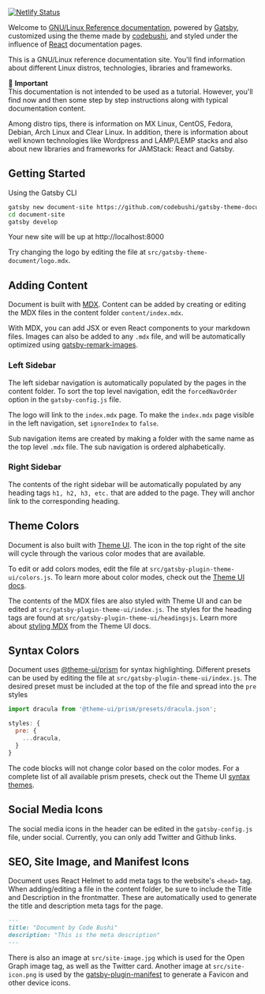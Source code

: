 [![Netlify Status](https://api.netlify.com/api/v1/badges/d466b31d-9db9-4b3a-8e7b-08e65ac91f18/deploy-status)](https://app.netlify.com/sites/linuxdocs/deploys)

Welcome to 
[GNU/Linux Reference documentation](https://gnulinux.netlify.com/), 
powered by 
[Gatsby](https://www.gatsbyjs.org/), customized using the theme made 
by [codebushi](https://github.com/codebushi/gatsby-theme-document), 
and styled under the influence of 
[React](https://reactjs.org/docs/getting-started.html) 
documentation pages.

This is a GNU/Linux reference documentation site. 
You'll find information about different Linux distros, 
technologies, libraries and frameworks.

<Message variant='important'>
  🔔️ <b>Important</b> <br/>
  This documentation is not intended to be used as a tutorial. 
  However, you'll find now and then some step by step 
  instructions along with typical documentation content.
</Message>

Among distro tips, there is information on MX Linux, 
CentOS, Fedora, Debian, Arch Linux and Clear Linux. 
In addition, there is information about well known 
technologies like Wordpress and LAMP/LEMP stacks and 
also about new libraries and frameworks for JAMStack: 
React and Gatsby.

## Getting Started

Using the Gatsby CLI

```bash
gatsby new document-site https://github.com/codebushi/gatsby-theme-document-example
cd document-site
gatsby develop
```

Your new site will be up at http://localhost:8000

Try changing the logo by editing the file at `src/gatsby-theme-document/logo.mdx`.

## Adding Content

Document is built with [MDX](https://mdxjs.com/). Content can be added by creating or editing the MDX files in the content folder `content/index.mdx`.

With MDX, you can add JSX or even React components to your markdown files. Images can also be added to any `.mdx` file, and will be automatically optimized using [gatsby-remark-images](https://www.gatsbyjs.org/packages/gatsby-remark-images/).

### Left Sidebar

The left sidebar navigation is automatically populated by the pages in the content folder. To sort the top level navigation, edit the `forcedNavOrder` option in the `gatsby-config.js` file.

The logo will link to the `index.mdx` page. To make the `index.mdx` page visible in the left navigation, set `ignoreIndex` to `false`.

Sub navigation items are created by making a folder with the same name as the top level `.mdx` file. The sub navigation is ordered alphabetically.

### Right Sidebar

The contents of the right sidebar will be automatically populated by any heading tags `h1, h2, h3, etc.` that are added to the page. They will anchor link to the corresponding heading.

## Theme Colors

Document is also built with [Theme UI](https://theme-ui.com). The icon in the top right of the site will cycle through the various color modes that are available.

To edit or add colors modes, edit the file at `src/gatsby-plugin-theme-ui/colors.js`. To learn more about color modes, check out the [Theme UI docs](https://theme-ui.com/color-modes).

The contents of the MDX files are also styled with Theme UI and can be edited at `src/gatsby-plugin-theme-ui/index.js`. The styles for the heading tags are found at `src/gatsby-plugin-theme-ui/headingsjs`. Learn more about [styling MDX](https://theme-ui.com/styling-mdx) from the Theme UI docs.

## Syntax Colors

Document uses [@theme-ui/prism](https://theme-ui.com/prism) for syntax highlighting. Different presets can be used by editing the file at `src/gatsby-plugin-theme-ui/index.js`. The desired preset must be included at the top of the file and spread into the `pre` styles

```javascript
import dracula from '@theme-ui/prism/presets/dracula.json';

styles: {
  pre: {
    ...dracula,
  }
}
```

The code blocks will not change color based on the color modes. For a complete list of all available prism presets, check out the Theme UI [syntax themes](https://theme-ui.com/prism#syntax-themes).

## Social Media Icons

The social media icons in the header can be edited in the `gatsby-config.js` file, under social. Currently, you can only add Twitter and Github links.

## SEO, Site Image, and Manifest Icons

Document uses React Helmet to add meta tags to the website's `<head>` tag. When adding/editing a file in the content folder, be sure to include the Title and Description in the frontmatter. These are automatically used to generate the title and description meta tags for the page.

```md
---
title: "Document by Code Bushi"
description: "This is the meta description"
---
```

There is also an image at `src/site-image.jpg` which is used for the Open Graph image tag, as well as the Twitter card. Another image at `src/site-icon.png` is used by the [gatsby-plugin-manifest](https://www.gatsbyjs.org/packages/gatsby-plugin-manifest/) to generate a Favicon and other device icons.
